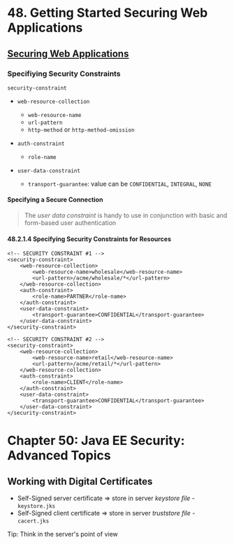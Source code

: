 # 48. Getting Started Securing Web Applications
## [Securing Web Applications](https://docs.oracle.com/javaee/7/tutorial/security-webtier002.htm)
### Specifiying Security Constraints
`security-constraint`

- `web-resource-collection`
  - `web-resource-name`
  - `url-pattern`
  - `http-method` or `http-method-omission`
 
- `auth-constraint`
  - `role-name`

- `user-data-constraint`
  - `transport-guarantee`: value can be `CONFIDENTIAL`, `INTEGRAL`, `NONE`

#### Specifying a Secure Connection
> The *user data constraint* is handy to use in conjunction with basic and form-based user authentication
#### 48.2.1.4 Specifying Security Constraints for Resources

```
<!-- SECURITY CONSTRAINT #1 -->
<security-constraint>
    <web-resource-collection>
        <web-resource-name>wholesale</web-resource-name>
        <url-pattern>/acme/wholesale/*</url-pattern>
    </web-resource-collection>
    <auth-constraint>
        <role-name>PARTNER</role-name>
    </auth-constraint>
    <user-data-constraint>
        <transport-guarantee>CONFIDENTIAL</transport-guarantee>
    </user-data-constraint>
</security-constraint>

<!-- SECURITY CONSTRAINT #2 -->
<security-constraint>
    <web-resource-collection>
        <web-resource-name>retail</web-resource-name>
        <url-pattern>/acme/retail/*</url-pattern>
    </web-resource-collection>
    <auth-constraint>
        <role-name>CLIENT</role-name>
    </auth-constraint>
    <user-data-constraint>
        <transport-guarantee>CONFIDENTIAL</transport-guarantee>
    </user-data-constraint>
</security-constraint>
```
# Chapter 50: Java EE Security: Advanced Topics
## Working with Digital Certificates
* Self-Signed server certificate => store in server *keystore file* - `keystore.jks`
* Self-Signed client certificate => store in server *truststore file* - `cacert.jks`

Tip: Think in the server's point of view

